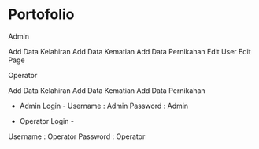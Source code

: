 # Portofolio

Admin 

Add Data Kelahiran
Add Data Kematian
Add Data Pernikahan
Edit User
Edit Page

Operator

Add Data Kelahiran
Add Data Kematian
Add Data Pernikahan

- Admin Login -
Username : Admin
Password : Admin

- Operator Login -

Username : Operator
Password : Operator
